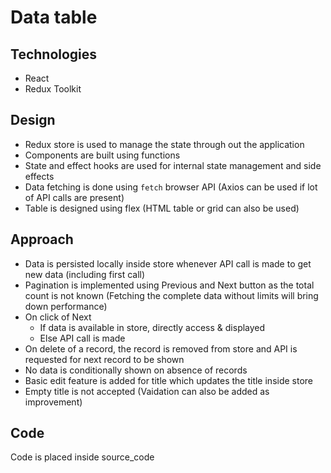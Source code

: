 # Data table

## Technologies
- React
- Redux Toolkit

## Design
- Redux store is used to manage the state through out the application
- Components are built using functions
- State and effect hooks are used for internal state management and side effects
- Data fetching is done using `fetch` browser API (Axios can be used if lot of API calls are present)
- Table is designed using flex (HTML table or grid can also be used)

## Approach
- Data is persisted locally inside store whenever API call is made to get new data (including first call)
- Pagination is implemented using Previous and Next button as the total count is not known (Fetching the complete data without limits will bring down performance)
- On click of Next
  - If data is available in store, directly access & displayed
  - Else API call is made
- On delete of a record, the record is removed from store and API is requested for next record to be shown
- No data is conditionally shown on absence of records
- Basic edit feature is added for title which updates the title inside store
- Empty title is not accepted (Vaidation can also be added as improvement)

## Code
Code is placed inside source_code
